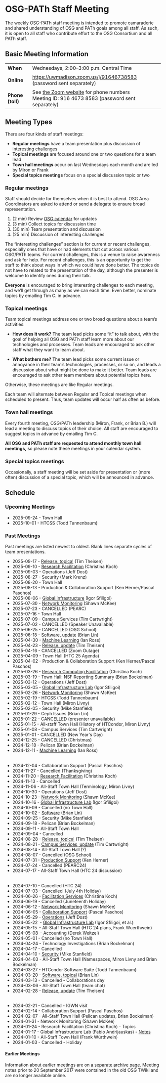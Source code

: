# OSG-PATh Staff Meeting

The weekly OSG-PATh staff meeting is intended to promote camaraderie and
shared understanding of OSG and PATh goals among all staff.
As such, it is open to all staff who contribute effort to the OSG Consortium
and all PATh staff.

## Basic Meeting Information

<style>
  table#coordinates td { padding-top: 0.5ex; padding-bottom: 0.5ex; }
</style>
<table id="coordinates">
  <tr> <td><strong>When</strong></td> <td>Wednesdays, 2:00–3:00 p.m. Central Time</td> </tr>
  <tr>
    <td><strong>Online</strong></td>
    <td><a href="https://uwmadison.zoom.us/j/91646738583">https://uwmadison.zoom.us/j/91646738583</a> (password sent separately)</td>
  </tr>
  <tr>
    <td><strong>Phone (toll)</strong></td>
    <td>
      See <a href="https://uwmadison.zoom.us/u/abQyBkAVbS">the Zoom website</a> for phone numbers<br>
      Meeting ID: 916 4673 8583 (password sent separately)
    </td>
  </tr>
</table>

## Meeting Types

There are four kinds of staff meetings:

*  **Regular meetings** have a team presentation plus discussion of interesting challenges
*  **Topical meetings** are focused around one or two questions for a team lead
*  **Town hall meetings** occur on last Wednesdays each month and are led by Miron or Frank
*  **Special topics meetings** focus on a special discussion topic or two

### Regular meetings

Staff should decide for themselves when it is best to attend.
OSG Area Coordinators are asked to attend or send a delegate to ensure broad representation.

1.  (2 min) Review [OSG calendar](https://calendar.google.com/calendar/embed?src=7597sl1am95q5dcg4ii0hggj4g%40group.calendar.google.com) for updates
1.  (3 min) Collect topics for discussion time
1.  (30 min) Team presentation and discussion
1.  (25 min) Discussion of interesting challenges

The “interesting challenges” section is for current or recent challenges,
especially ones that have or had elements that cut across various OSG/PATh teams.
For current challenges, this is a venue to raise awareness and ask for help.
For recent challenges, this is an opportunity to get the staff to think about ways in which we could have done better.
The topics do not have to related to the presentation of the day,
although the presenter is welcome to identify ones during their talk.

**Everyone** is encouraged to bring interesting challenges to each meeting,
and we’ll get through as many as we can each time.
Even better, nominate topics by emailing Tim C. in advance.

### Topical meetings

Team topical meetings address one or two broad questions about a team’s activities:

*   **How does it work?**  The team lead picks some “it” to talk about,
    with the goal of helping all OSG and PATh staff learn more about our technologies and processes.
    Team leads are encouraged to ask other staff what they want to learn about.

*   **What bothers me?**  The team lead picks some current issue or annoyance
    in their team’s technologies, processes, or so on,
    and leads a discussion about what might be done to make it better.
    Team leads are encouraged to ask other team members about potential topics here.

Otherwise, these meetings are like Regular meetings.

Each team will alternate between Regular and Topical meetings when scheduled to present.
Thus, team updates will occur half as often as before.

### Town hall meetings

Every fourth meeting, OSG/PATh leadership (Miron, Frank, or Brian B.)
will lead a meeting to discuss topics of their choice.
All staff are encouraged to suggest topics in advance by emailing Tim C.

**All OSG and PATh staff are requested to attend monthly town hall meetings,**
so please note these meetings in your calendar system.

### Special topics meetings

Occasionally, a staff meeting will be set aside for presentation or (more often) discussion
of a special topic, which will be announced in advance.

## Schedule

### Upcoming Meetings

-   2025-09-24 - Town Hall
-   2025-10-01 - HTCSS (Todd Tannenbaum)

### Past Meetings

Past meetings are listed newest to oldest.
Blank lines separate cycles of team presentations.

-   2025-09-17 - [Release, topical](https://docs.google.com/presentation/d/1Gq4VyRnMK0DZrIjjEl8jvIo-MjZWJPnNL0jYeUJrGi0/) (Tim Theisen)
-   2025-09-10 - [Research Facilitation](https://docs.google.com/presentation/d/1yop13ZyY8KdjdBXDE3nQnK7M06yFPu-Z5gWHMnJJ2dI/edit?slide=id.g37d5087d51a_0_22#slide=id.g37d5087d51a_0_22) (Christina Koch)
-   2025-09-03 - Operations (Jeff Dost)
-   2025-08-27 - Security (Mark Krenz)
-   2025-08-20 - Town Hall
-   2025-08-13 - Production & Collaboration Support (Ken Herner/Pascal Paschos)
-   2025-08-06 - [Global Infrastructure](https://drive.google.com/file/d/1bhUFBnbP269tWv9jazm1pY2xKR_r0R78/view?usp=sharing) (Igor Sfiligoi)
-   2025-07-30 - [Network Monitoring](https://docs.google.com/presentation/d/1M0dD7XEylNoYR9Ia3ljzQMelu5oCsuNy9ZQF71EuSsA/edit?usp=sharing) (Shawn McKee)
-   2025-07-23 - CANCELLED (PEARC)
-   2025-07-16 - Town Hall
-   2025-07-09 - Campus Services (Tim Cartwright)
-   2025-07-02 - CANCELLED (Speaker Unavailable)
-   2025-06-25 - CANCELLED (OSG School)
-   2025-06-18 - [Software, update](https://docs.google.com/presentation/d/1sIkLTx95Wl1QoQduKdLXBsmb9zqCVf0rvl1g4SM5LOw/edit?usp=sharing) (Brian Lin)
-   2025-04-30 - [Machine Learning](https://docs.google.com/presentation/d/1ALfLiB2hqwsTP9tlOHNCZtDjsERbNMP8/) (Ian Ross)
-   2025-04-23 - [Release, update](https://docs.google.com/presentation/d/1zehCQSutrrdAizXSlXAn9ZD9RGzq_vgP7LiaX-lZIRQ/) (Tim Theisen)
-   2025-04-16 - CANCELLED (Zoom Outage)
-   2025-04-09 - Town Hall (HTC 25 Agenda)
-   2025-04-02 - Production & Collaboration Support (Ken Herner/Pascal Paschos)
-   2025-03-26 - [Research Computing Facilitation](https://docs.google.com/presentation/d/1v-Dlm7CHaw_6ahlIcgsQhEjvUWZKtCzfj-PUkZBNdxo/edit#slide=id.g3438125d37d_0_227) (Christina Koch)
-   2025-03-19 - Town Hall: NSF Reporting Summary (Brian Bockelman) 
-   2025-03-12 - Operations (Jeff Dost)
-   2025-03-05 - [Global Infrastructure Lab](https://drive.google.com/file/d/1sWJ5VrYMlwKmImmG0gzbAKRxjt-ieW_E/view) (Igor Sfiligoi)
-   2025-02-26 - [Network Monitoring](https://docs.google.com/presentation/d/1FdEJY68XXyeHkoTt2Nj834xa3LrVqJjWIA4L9VS-d8c/edit?usp=sharing) (Shawn McKee)
-   2025-02-19 - HTCSS (Todd Tannenbaum)
-   2025-02-12 - Town Hall (Miron Livny)
-   2025-02-05 - Security (Mike Stanfield)
-   2025-01-29 - Ceph Issues (Brian Lin)
-   2025-01-22 - CANCELLED (presenter unavailable)
-   2025-01-15 - All-staff Town Hall (History of HTCondor, Miron Livny)
-   2025-01-08 - Campus Services (Tim Cartwright)
-   2025-01-01 - CANCELLED (New Year's Day)
-   2024-12-25 - CANCELLED (Christmas)
-   2024-12-18 - Pelican (Brian Bockelman)
-   2024-12-11 - [Machine Learning](https://docs.google.com/presentation/d/1WcyHv2yzyUjGJbjtxMRj8fO0vZzOUg7I/edit#slide=id.p1) (Ian Ross)

<div style="height: 0.5ex"></div>

-   2024-12-04 - Collaboration Support (Pascal Paschos)
-   2024-11-27 - Cancelled (Thanksgiving)
-   2024-11-20 - [Research Facilitation](https://docs.google.com/presentation/d/1d1rhvQWnNw6aNSwuI-8FKTq9hdnG28q-Yn_76YA3YbQ/edit#slide=id.g3168df19004_0_0) (Christina Koch)
-   2024-11-13 - Cancelled
-   2024-11-06 - All-Staff Town Hall (Terminology, Miron Livny)
-   2024-10-30 - Operations (Jeff Dost)
-   2024-10-23 - [Network Monitoring](https://docs.google.com/presentation/d/16JCaGD_uHV3DQKwrWY3POUpgatHaw8VMEc3YNlIjpSg/) (Shawn McKee)
-   2024-10-16 - [Global Infrastructure Lab](https://drive.google.com/file/d/1c6YxSaAUw_JgQEcgHUPOyVDbZkk0vaMf/) (Igor Sfiligoi)
-   2024-10-09 - Cancelled (no Town Hall)
-   2024-10-02 - [Software](https://docs.google.com/presentation/d/1WDhzEddugXhUsjJE-tYJ0IToqE3qiPd2bM5GbT5AroM/) (Brian Lin)
-   2024-09-25 - Security (Mike Stanfield)
-   2024-09-18 - Pelican (Brian Bockelman)
-   2024-09-11 - All-Staff Town Hall
-   2024-09-04 - Cancelled
-   2024-08-28 - [Release, topical](https://docs.google.com/presentation/d/1PC5_rw6bDoSsvN7neye-mN1Mbw7cO_7dD7N3okO3uLA/) (Tim Theisen)
-   2024-08-21 - [Campus Services, update](https://drive.google.com/file/d/1OSWvP87FlC9zZ4Dpa3d4fbdLXjI0RsNQ/) (Tim Cartwright)
-   2024-08-14 - All-Staff Town Hall (?)
-   2024-08-07 - Cancelled (OSG School)
-   2024-07-31 - [Production Support](https://drive.google.com/file/d/1iPM7bVWjfosyizqjT-GuiwyfUCI5ViNi/view) (Ken Herner)
-   2024-07-24 - Cancelled (PEARC24)
-   2024-07-17 - All-Staff Town Hall (HTC 24 discussion)

<div style="height: 0.5ex"></div>

-   2024-07-10 - Cancelled (HTC 24)
-   2024-07-03 - Cancelled (July 4th Holiday)
-   2024-06-26 - [Facilitation Services](https://docs.google.com/presentation/d/19ZNuq0w84iAklai9P2iMCWjIW2so8e7cffYLAZBEa9U/) (Christina Koch)
-   2024-06-19 - Cancelled (Juneteenth Holiday)
-   2024-06-12 - [Network Monitoring](https://docs.google.com/presentation/d/1BAKjc1ErtzJwMdpzn3vSIpnFrgcKqsL0izgD7vwQKYM/) (Shawn McKee)
-   2024-06-05 - [Collaboration Support](https://docs.google.com/presentation/d/15XzU_UPODlXm5ENp7SNH1OFCL2C3zLt8ebmK9aPKlq4) (Pascal Paschos)
-   2024-05-29 - [Operations](https://docs.google.com/presentation/d/1nZIpU-tuk4IW44pGHwWOs-tkG76XorkWztG9iPVCo0U/) (Jeff Dost)
-   2024-05-22 - [Global Infrastructure Lab](https://drive.google.com/file/d/14bIVtCSdF6M3mBYrj7nY-5xH0rYQD2IR/view) (Igor Sfiligoi, et al.)
-   2024-05-15 - All-Staff Town Hall (HTC 24 plans, Frank Wuerthwein)
-   2024-05-08 - Accounting (Derek Weitzel)
-   2024-05-01 - Cancelled (no Town Hall)
-   2024-04-24 - Technology Investigations (Brian Bockelman)
-   2024-04-17 - Cancelled
-   2024-04-10 - [Security](https://drive.google.com/file/d/1Avvs-HKMpL7Z96jFJFjB3xPphRg_kBKm/) (Mike Stanfield)
-   2024-04-03 - All-Staff Town Hall (Namespaces, Miron Livny and Brian Bockelman)
-   2024-03-27 - HTCondor Software Suite (Todd Tannenbaum)
-   2024-03-20 - [Software, topical](https://docs.google.com/presentation/d/1VQVr7UFbZeu-7UozdCtoGiPruf1Q2gAAJdlzaqDu0Ro/) (Brian Lin)
-   2024-03-13 - Cancelled - Collaborations day
-   2024-03-06 - All-Staff Town Hall (team chat)
-   2024-02-28 - [Release, update](https://docs.google.com/presentation/d/1nzGCV5-AXRXl1XayVDJL7lQIWTnhy6AH5hF5szrceAs/) (Tim Theisen)

<div style="height: 0.5ex"></div>

-   2024-02-21 - Cancelled - IGWN visit   
-   2024-02-14 - Collaboration Support (Pascal Paschos)
-   2024-02-07 - All-Staff Town Hall (Pelican updates, Brian Bockelman)
-   2024-01-31 - Network Monitoring (Shawn McKee)
-   2024-01-24 - Research Facilitation (Christina Koch) - Topics
-   2024-01-17 - Global Infrastructure Lab (Fabio Andrijauskas) - [Notes](https://docs.google.com/document/d/1g7RIbnsF6M9r3cQ7HpU6wPY61879gdJzQ4CVD4-HNGg/)
-   2024-01-10 - All-Staff Town Hall (Frank Würthwein)
-   2024-01-03 - Cancelled - Holiday

#### Earlier Meetings

Information about earlier meetings are on [a separate archive page](ac-meeting-archive.md).  Meeting
notes prior to 20 September 2017 were contained in the old OSG TWiki and are no longer available online.
